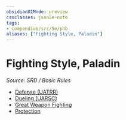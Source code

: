 ```yaml
---
obsidianUIMode: preview
cssclasses: json5e-note
tags:
- compendium/src/5e/phb
aliases: ["Fighting Style, Paladin"]
---
```

# Fighting Style, Paladin
*Source: SRD / Basic Rules* 

- [Defense (UATRR)](defense.md)
- [Dueling (UARSC)](dueling.md)
- [Great Weapon Fighting](great-weapon-fighting.md)
- [Protection](protection.md)